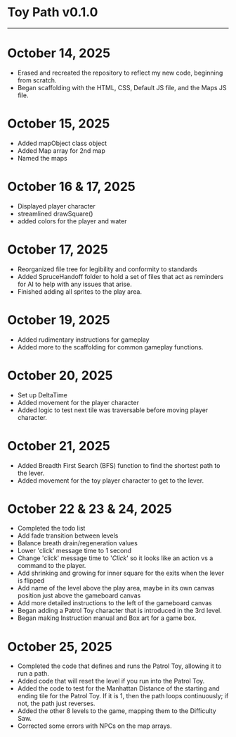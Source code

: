 # Toy Path v0.1.0
<hr>

# October 14, 2025
- Erased and recreated the repository to reflect my new code, beginning from scratch.
- Began scaffolding with the HTML, CSS, Default JS file, and the Maps JS file.

# October 15, 2025
- Added mapObject class object
- Added Map array for 2nd map
- Named the maps

# October 16 & 17, 2025
- Displayed player character
- streamlined drawSquare()
- added colors for the player and water

# October 17, 2025
- Reorganized file tree for legibility and conformity to standards
- Added SpruceHandoff folder to hold a set of files that act as reminders for AI to help with any issues that arise.
- Finished adding all sprites to the play area.

# October 19, 2025
- Added rudimentary instructions for gameplay
- Added more to the scaffolding for common gameplay functions.

# October 20, 2025
- Set up DeltaTime
- Added movement for the player character
- Added logic to test next tile was traversable before moving player character.

# October 21, 2025
- Added Breadth First Search (BFS) function to find the shortest path to the lever.
- Added movement for the toy player character to get to the lever.

# October 22 & 23 & 24, 2025
- Completed the todo list
- Add fade transition between levels
- Balance breath drain/regeneration values
- Lower 'click' message time to 1 second
- Change 'click' message time to '*Click*' so it looks like an action vs a command to the player.
- Add shrinking and growing for inner square for the exits when the lever is flipped
- Add name of the level above the play area, maybe in its own canvas position just above the gameboard canvas
- Add more detailed instructions to the left of the gameboard canvas
- Began adding a Patrol Toy character that is introduced in the 3rd level.
- Began making Instruction manual and Box art for a game box.

# October 25, 2025
- Completed the code that defines and runs the Patrol Toy, allowing it to run a path.
- Added code that will reset the level if you run into the Patrol Toy.
- Added the code to test for the Manhattan Distance of the starting and ending tile for the Patrol Toy. If it is 1, then the path loops continuously; if not, the path just reverses.
- Added the other 8 levels to the game, mapping them to the Difficulty Saw.
- Corrected some errors with NPCs on the map arrays.